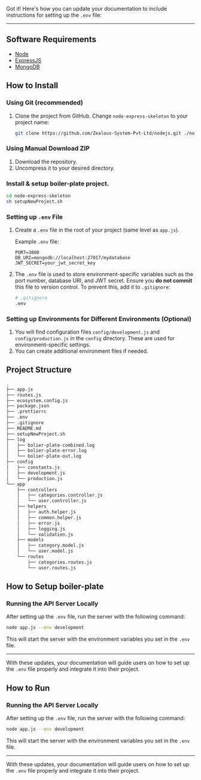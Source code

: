 Got it! Here's how you can update your documentation to include instructions for setting up the `.env` file:

---

## Software Requirements

- [Node](https://nodejs.org/en/download/)
- [ExpressJS](https://www.npmjs.com/package/express)
- [MongoDB](https://www.mongodb.com/)

## How to Install

### Using Git (recommended)

1. Clone the project from GitHub. Change `node-express-skeleton` to your project name:

   ```bash
   git clone https://github.com/Zealous-System-Pvt-Ltd/nodejs.git ./node-express-skeleton
   ```

### Using Manual Download ZIP

1. Download the repository.
2. Uncompress it to your desired directory.

### Install & setup boiler-plate project.

```bash
cd node-express-skeleton
sh setupNewProject.sh
```

### Setting up `.env` File

1. Create a `.env` file in the root of your project (same level as `app.js`).

   Example `.env` file:

   ```env
   PORT=3000
   DB_URI=mongodb://localhost:27017/mydatabase
   JWT_SECRET=your_jwt_secret_key
   ```

2. The `.env` file is used to store environment-specific variables such as the port number, database URI, and JWT secret. Ensure you **do not commit** this file to version control. To prevent this, add it to `.gitignore`:

   ```bash
   # .gitignore
   .env
   ```

### Setting up Environments for Different Environments (Optional)

1. You will find configuration files `config/development.js` and `config/production.js` in the `config` directory. These are used for environment-specific settings.
2. You can create additional environment files if needed.

## Project Structure

```sh
.
├── app.js
├── routes.js
├── ecosystem.config.js
├── package.json
├── .prettierrc
├── .env
├── .gitignore
├── README.md
├── setupNewProject.sh
├── log
│   ├── bolier-plate-combined.log
│   ├── bolier-plate-error.log
│   └── bolier-plate-out.log
├── config
│   ├── constants.js
│   ├── development.js
│   └── production.js
└── app
    ├── controllers
    │   ├── categories.controller.js
    │   └── user.controller.js
    ├── helpers
    │   ├── auth.helper.js
    │   ├── common.helper.js
    │   ├── error.js
    │   ├── logging.js
    │   └── validation.js
    ├── models
    │   ├── category.model.js
    │   └── user.model.js
    └── routes
        ├── categories.routes.js
        └── user.routes.js
```


## How to Setup boiler-plate

### Running the API Server Locally

After setting up the `.env` file, run the server with the following command:

```bash
node app.js --env development
```

This will start the server with the environment variables you set in the `.env` file.

---

With these updates, your documentation will guide users on how to set up the `.env` file properly and integrate it into their project.

## How to Run

### Running the API Server Locally

After setting up the `.env` file, run the server with the following command:

```bash
node app.js --env development
```

This will start the server with the environment variables you set in the `.env` file.

---

With these updates, your documentation will guide users on how to set up the `.env` file properly and integrate it into their project.
